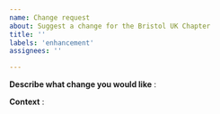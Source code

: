 ```yaml
---
name: Change request
about: Suggest a change for the Bristol UK Chapter
title: ''
labels: 'enhancement'
assignees: ''

---
```


**Describe what change you would like** :  
<!-- Describe below what change is needed -->

**Context** :  
<!-- Add below any other context or screenshots about the change request -->
